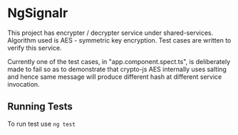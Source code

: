 # NgSignalr

This project has encrypter / decrypter service under shared-services. Algorithm used is AES - symmetric key encryption. 
Test cases are written to verify this service.

Currently one of the test cases, in "app.component.spect.ts", is deliberately made to fail so as to demonstrate that crypto-js AES internally uses salting and hence same message will produce different hash at different service invocation. 

## Running Tests

To run test use ``` ng test ```
